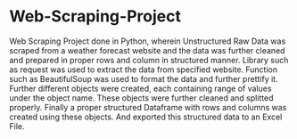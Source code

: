 # Web-Scraping-Project
Web Scraping Project done in Python, wherein Unstructured Raw Data was scraped from a weather forecast website and the data was further cleaned and prepared in proper rows and column in structured manner.
Library such as request was used to extract the data from specified website.
Function such as BeautifulSoup was used to format the data and further prettify it.
Further different objects were created, each containing range of values under the object name.
These objects were further cleaned and splitted properly.
Finally a proper structured Dataframe with rows and columns was created using these objects.
And exported this structured data to an Excel File.
